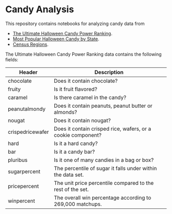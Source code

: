 # Candy Analysis

This repository contains notebooks for analyzing candy data from 
* [The Ultimate Halloween Candy Power Ranking](https://github.com/fivethirtyeight/data/blob/master/candy-power-ranking/candy-data.csv).
* [Most Popular Halloween Candy by State](https://www.candystore.com/blog/facts-trivia/halloween-candy-map-popular/).
* [Census Regions](https://github.com/cphalpert/census-regions/blob/master/us%20census%20bureau%20regions%20and%20divisions.csv).

The Ultimate Halloween Candy Power Ranking data contains the following fields:

Header | Description
-------|------------
chocolate | Does it contain chocolate?
fruity | Is it fruit flavored?
caramel | Is there caramel in the candy?
peanutalmondy | Does it contain peanuts, peanut butter or almonds?
nougat | Does it contain nougat?
crispedricewafer | Does it contain crisped rice, wafers, or a cookie component?
hard | Is it a hard candy?
bar | Is it a candy bar?
pluribus | Is it one of many candies in a bag or box?
sugarpercent | The percentile of sugar it falls under within the data set.
pricepercent | The unit price percentile compared to the rest of the set.
winpercent | The overall win percentage according to 269,000 matchups.



